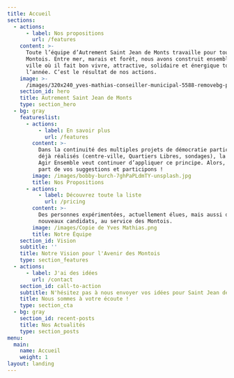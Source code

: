 ```yaml
---
title: Accueil
sections:
  - actions:
      - label: Nos propositions
        url: /features
    content: >-
      Toute l’équipe d’Autrement Saint Jean de Monts travaille pour tous les
      Montois. Entre mer, marais et forêt, nous avons construit ensemble une
      ville où il fait bon vivre, attractive, solidaire et énergique toute
      l’année. C’est le résultat de nos actions.
    image: >-
      /images/320x240_yves-mathias-conseiller-municipal-5588-removebg-preview.png
    section_id: hero
    title: Autrement Saint Jean de Monts
    type: section_hero
  - bg: gray
    featureslist:
      - actions:
          - label: En savoir plus
            url: /features
        content: >-
          Dans la continuité des multiples projets de démocratie participative
          déjà réalisés (centre-ville, Quartiers Libres, sondages), la liste
          Agir Ensemble veut continuer d’appliquer ce principe. Alors, faites
          part de vos suggestions et participons !
        image: /images/bobby-burch-7ghPaPLdmTY-unsplash.jpg
        title: Nos Propositions
      - actions:
          - label: Découvrez toute la liste
            url: /pricing
        content: >-
          Des personnes expérimentées, actuellement élues, mais aussi de
          nouveaux candidats, au service des Montois.
        image: /images/Copie de Yves Mathias.png
        title: Notre Équipe
    section_id: Vision
    subtitle: ''
    title: Notre Vision pour l'Avenir des Montois
    type: section_features
  - actions:
      - label: J'ai des idées
        url: /contact
    section_id: call-to-action
    subtitle: N'hésitez pas à nous envoyer vos idées pour Saint Jean de Monts
    title: Nous sommes à votre écoute !
    type: section_cta
  - bg: gray
    section_id: recent-posts
    title: Nos Actualités
    type: section_posts
menu:
  main:
    name: Accueil
    weight: 1
layout: landing
---
```


